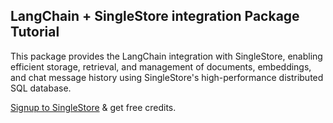 ## LangChain + SingleStore integration Package Tutorial
This package provides the LangChain integration with SingleStore, enabling efficient storage, retrieval, and management of documents, embeddings, and chat message history using SingleStore's high-performance distributed SQL database.

[Signup to SingleStore](https://portal.singlestore.com/intention/cloud?utm_medium=referral&utm_source=pavan&utm_term=yt&utm_content=sslangchain) & get free credits.
